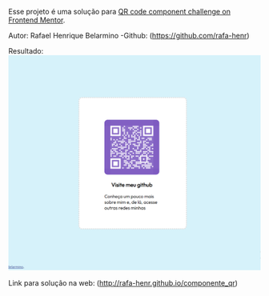 Esse projeto é uma solução para [QR code component challenge on Frontend Mentor](https://www.frontendmentor.io/challenges/qr-code-component-iux_sIO_H).

Autor:
Rafael Henrique Belarmino
-Github: (https://github.com/rafa-henr)

Resultado:
![Site com elemento QR](imagens/solução.png)

Link para solução na web:
(http://rafa-henr.github.io/componente_qr)
